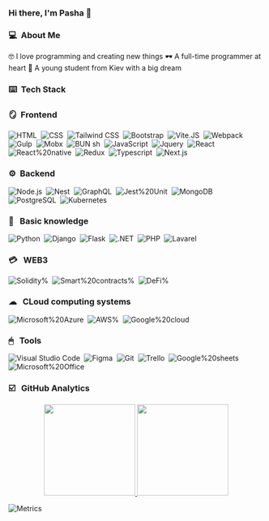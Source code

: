 ### Hi there, I'm Pasha 👋

### 💻 &nbsp;About Me

🤓 I love programming and creating new things 
🕶 A full-time programmer at heart 
🙌 A young student from Kiev with a big dream 


### ⌨️ &nbsp;Tech Stack

### 🪞 &nbsp;Frontend

![HTML](https://img.shields.io/badge/-HTML-05122A?style=flat&logo=HTML5)&nbsp;
![CSS](https://img.shields.io/badge/-CSS-05122A?style=flat&logo=CSS3&logoColor=1572B6)&nbsp;
![Tailwind CSS](https://img.shields.io/badge/-Tailwind%20CSS-05122A?style=flat&logo=Tailwind%20CSS&logoColor=tailwind%20css)&nbsp;
![Bootstrap](https://img.shields.io/badge/-Bootstarp-05122A?style=flat&logo=Bootstrap&logoColor=blue)&nbsp;
![Vite.JS](https://img.shields.io/badge/-Vite-05122A?style=flat&logo=Vite&logoColor=yellow)&nbsp;
![Webpack](https://img.shields.io/badge/-Webpack-05122A?style=flat&logo=Webpack&logoColor=webpack)&nbsp;
![Gulp](https://img.shields.io/badge/-Gulp-05122A?style=flat&logo=Gulp&logoColor=gulp)&nbsp;
![Mobx](https://img.shields.io/badge/-Mobx-05122A?style=flat&logo=Mobx)&nbsp;
![BUN sh](https://img.shields.io/badge/-Bun-05122A?style=flat&logo=Bun)&nbsp;
![JavaScript](https://img.shields.io/badge/-JavaScript-05122A?style=flat&logo=javascript)&nbsp;
![Jquery](https://img.shields.io/badge/-Jquery-05122A?style=flat&logo=Jquery)&nbsp;
![React](https://img.shields.io/badge/-React-05122A?style=flat&logo=React&logoColor=blue)&nbsp;
![React%20native](https://img.shields.io/badge/-React%20native-05122A?style=flat&logo=React%20native)&nbsp;
![Redux](https://img.shields.io/badge/-Redux-05122A?style=flat&logo=Redux)&nbsp;
![Typescript](https://img.shields.io/badge/-Typescript-05122A?style=flat&logo=TypeScript&logoColor=typescript)&nbsp;
![Next.js](https://img.shields.io/badge/-Next.js-05122A?style=flat&logo=Next.js)&nbsp;

### ⚙ &nbsp;Backend

![Node.js](https://img.shields.io/badge/-Node.js-05122A?style=flat&logo=Node.js)&nbsp;
![Nest](https://img.shields.io/badge/-Nest-05122A?style=flat&logo=Nest)&nbsp;
![GraphQL](https://img.shields.io/badge/-GraphQL-05122A?style=flat&logo=GraphQL)&nbsp;
![Jest%20Unit](https://img.shields.io/badge/-Jest%20Unit-05122A?style=flat&logo=Jest%20Unit)&nbsp;
![MongoDB](https://img.shields.io/badge/-MongoDB-05122A?style=flat&logo=MongoDB&Color=MongoDB)&nbsp;
![PostgreSQL](https://img.shields.io/badge/-PostgreSQL-05122A?style=flat&logo=PostgreSQL&Color=PostgreSQL)&nbsp;
![Kubernetes](https://img.shields.io/badge/-Kubernetes-05122A?style=flat&logo=Kubernetes)&nbsp;

###  🔰  &nbsp; Basic knowledge

![Python](https://img.shields.io/badge/-Pyton-05122A?style=flat&logo=python)&nbsp;
![Django](https://img.shields.io/badge/-Django-05122A?style=flat&logo=Django&logoColor=green)&nbsp;
![Flask](https://img.shields.io/badge/-Flask-05122A?style=flat&logo=Flask&Color=green)&nbsp;
![.NET](https://img.shields.io/badge/-.NET-05122A?style=flat&logo=.NET)&nbsp;
![PHP](https://img.shields.io/badge/-PHP-05122A?style=flat&logo=php)&nbsp;
![Lavarel](https://img.shields.io/badge/-Lavarel-05122A?style=flat&logo=Lavarel&logoColor=Lavarel)&nbsp;

### 💳 &nbsp; WEB3

![Solidity%](https://img.shields.io/badge/-Solidity-05122A?style=flat&logo=Solidity)&nbsp;
![Smart%20contracts%](https://img.shields.io/badge/-Smart%20contracts-05122A?style=flat&logo=Smart%20contracts)&nbsp;
![DeFi%](https://img.shields.io/badge/-DeFi-05122A?style=flat&logo=DeFi)&nbsp;

### ☁ &nbsp; CLoud computing systems

![Microsoft%20Azure](https://img.shields.io/badge/-Microsoft%20Azure-05122A?style=flat&logo=Microsoft%20Azure)&nbsp;
![AWS%](https://img.shields.io/badge/-AWS-05122A?style=flat&logo=AWS)&nbsp;
![Google%20cloud](https://img.shields.io/badge/-Google%20cloud-05122A?style=flat&logo=Google%20cloud)&nbsp;

###  🖱  &nbsp; Tools

![Visual Studio Code](https://img.shields.io/badge/-Visual%20Studio%20Code-05122A?style=flat&logo=visual-studio-code&logoColor=007ACC)&nbsp;
![Figma](https://img.shields.io/badge/-Figma-05122A?style=flat&logo=Figma)&nbsp;
![Git](https://img.shields.io/badge/-Git-05122A?style=flat&logo=git)&nbsp;
![Trello](https://img.shields.io/badge/-Trello-05122A?style=flat&logo=Trello)&nbsp;
![Google%20sheets](https://img.shields.io/badge/-Google%20sheets-05122A?style=flat&logo=Google%20sheets)&nbsp;
![Microsoft%20Office](https://img.shields.io/badge/-Microsoft%20Office-05122A?style=flat&logo=Microsoft%20Office)&nbsp;

### ☑️ &nbsp; GitHub Analytics

<center>
  <a href="https://github.com/Syagr">
    <img height="180em" src="https://github-readme-stats.vercel.app/api?username=Syagr&show_icons=true&theme=dark&show_icons=true&include_all_commits=true&count_private=true"/>
    <img height="180em" src="https://github-readme-stats.vercel.app/api/top-langs/?username=Syagr&theme=dark&layout=compact&langs_count=8&hide=php"/>
  </a>
</center>

![Metrics](https://metrics.lecoq.io/Syagr?template=classic&projects=1&people=1&lines=1&languages=1&isocalendar=1&habits=1&base=header%2C%20activity%2C%20community%2C%20repositories%2C%20metadata&base.indepth=false&base.hireable=false&base.skip=false&isocalendar=false&isocalendar.duration=half-year&languages=false&languages.limit=8&languages.threshold=0%25&languages.other=false&languages.colors=github&languages.sections=most-used&languages.indepth=false&languages.analysis.timeout=15&languages.analysis.timeout.repositories=7.5&languages.categories=markup%2C%20programming&languages.recent.categories=markup%2C%20programming&languages.recent.load=300&languages.recent.days=14&lines=false&lines.sections=base&lines.repositories.limit=4&lines.history.limit=1&habits=false&habits.from=200&habits.days=14&habits.facts=true&habits.charts=false&habits.charts.type=classic&habits.trim=false&habits.languages.limit=8&habits.languages.threshold=0%25&people=false&people.limit=24&people.identicons=false&people.identicons.hide=false&people.size=28&people.types=followers%2C%20following&people.shuffle=false&projects=false&projects.limit=4&projects.descriptions=false&config.timezone=Europe%2FKiev)
